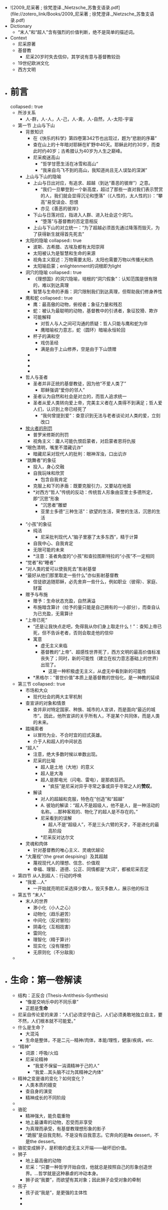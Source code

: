- ![2009_尼采著 ; 徐梵澄译._Nietzsche_苏鲁支语录.pdf](file://zotero_link/Books/2009_尼采著 ; 徐梵澄译._Nietzsche_苏鲁支语录.pdf)
- Dictionary
	- “末人”和“超人”含有强烈的价值判断，绝不是简单的描述词。
- Context
	- 尼采原著
	- 基督教
		- 尼采20岁时失去信仰，其学说有意与基督教较劲
	- 19世纪欧洲文化
	- 西方文明
- # 前言
  collapsed:: true
	- 所涉关系
		- 人-群，人-人，人-己，人-禽，人-自然，人-太阳-宇宙
	- 第一节 上山与下山
		- 背景知识
			- 在《快乐的科学》第四卷第342节也出现过，题为“悲剧的序幕”
			- 查在山上的十年暗对耶稣在旷野中40天。耶稣此时约30岁，而查此时约40岁；古希腊认为40岁为人生之巅峰。
			- 尼采痴迷高山
				- ”哲学甘愿生活在冰雪和高山“
				- “我来自鸟飞不到的高山，我知道尚且无人误坠的深渊”
		- 上山与下山的隐喻
			- 上山与日出对应，有追求、超越（到达“善恶的彼岸”）之意。
				- “我们一旦攀登到一个新高度，超过了那些一直对我们表示赞赏的人，我们就会显得沉沦和堕落”（《人性的，太人性的》）：“攀高”易受误会、怨恨
				- 亦见《善恶的彼岸》
			- 下山与日落对应，指进入人群、进入社会这个洞穴。
				- “堕落”与基督教的否定意相反
			- 上山与下山的对立统一：“为了超越必须首先通过降落而毁灭，为了获得新生就得首先死去”
		- 太阳的隐喻
		  collapsed:: true
			- 波斯、古希腊、古埃及都有太阳崇拜
			- 太阳被认为是智慧和生命的来源
			- 视角主义叙述：万物需要太阳，太阳也需要万物以传播光和热
			- 太阳喻启蒙；enlightenment的词根即为light
		- 洞穴的隐喻
		  collapsed:: true
			- 《理想国》的洞穴隐喻，培根的“洞穴假象”：认知范围是很有限的，难以到达真理
			- 智慧与生命的矛盾：洞穴限制我们到达真理，但帮助我们修身养性
		- 鹰和蛇
		  collapsed:: true
			- 鹰：最高傲的动物，俯视者；象征力量和残忍
			- 蛇：被认为最聪明的动物，基督教中的引诱者，象征狡猾、欺诈
			- 可能解释
				- 对哲人与人之间可沟通的质疑：哲人只能与鹰和蛇为伴
				- 鹰暗喻权力意志，蛇（圆环）暗喻永恒轮回
			- 杯子的满和空
				- 戏仿圣经
				- 满是由于上山修养，空是由于下山馈赠
			-
			-
			-
			-
		- 哲人与圣者
			- 圣者并非正统的基督教徒，因为他“不爱人类了”
				- 耶稣强调“爱你的邻人”
			- 圣者认为自然和社会是对立的，而哲人追求统一
			- 圣者从爱人类转向爱上帝，完美主义者在人类得不到满足；哲人爱人们，认识到上帝已经死了
				- “我何曾提到爱”：查意识到无法与老者谈论对人类的爱，立刻改口
		- [放火者的刑罚](((65eef477-70fe-4b7f-87b4-f633a8d38163)))
			- 普罗米修斯的刑罚
			- 视角主义：庸人可能仇恨启蒙者，对启蒙者恩将仇报
		- “眼色清明，嘴里不潜藏讥诈”
			- 暗藏尼采对现代人的批判：眼神浑浊，口出讥诈
		- “跳舞者”的象征
			- 投入，身心交融
			- 自我玩味和欣赏
				- 包含自我肯定
			- 克服上和下的矛盾：既要克服引力，又要站在地面
			- *对西方“哲人”传统的反动：传统哲人形象由亚里士多德所定，即“沉思”形象
				- “沉思者”雕塑
				- 亚里士多德“三种生活”：欲望的生活，荣誉的生活，沉思的生活
		- “小孩”的象征
			- 纯洁
				- 尼采批判现代人“脑子里塞了太多东西”，精于计算
			- 自我中心、自我肯定
			- 无限可能的未来
			- *注意：圣者角度的“小孩”和查拉图斯特拉的“小孩”不一定相同
		- “觉者”和“睡者”
		- “对人类的爱可以使我死去”影射基督
		- “最好从他们那里取走一些什么”亦似影射基督教
			- 信徒欲追随耶稣，必先舍弃一些什么，例如职业（彼得）、家庭、财富
		- 赠予与布施
			- 赠予：生命状态充盈，自然满溢
			- 布施暗含算计（给予的量只能是自己拥有的一小部分），而查自认为已充盈，无需算计
		- “上帝已死”
			- “还是让我快点走吧，免得我从你们身上取走什么！”：查知上帝已死，但不告诉老者，否则会取走他的信仰
			- 寓意
				- 虚无主义来临
				- 基督教的“上帝”、超感性世界死了，西方文明的最高价值标准丧失了；同时，新的可能性（建立在权力意志基础上的世界）出现了。
					- 这是一种积极虚无主义，从虚无中看到新的可能性
			- *黑格尔：“普世价值”本质上是基督教的世俗化，是一神教的延续
	- 第三节
	  collapsed:: true
		- 市场和大众
			- 现代社会的两大主宰机制
		- 查宣讲的对象和情景
			- 查并非对特定国家、种族、城市的人宣讲，而是面向“最近的城市”。因此，他所宣讲的关乎所有人，不是某个共同体，而是人类的未来。
		- 踏绳索者
			- 以冒险为业、不合时宜的旧式英雄。
			- 介于人和超人的中间状态
		- “超人”
			- 注意，绝大多数时候以单数出现。
			- 尼采的比喻
				- 超人是土地（大地）的意义
				- 超人是大海
				- 超人是那电光（闪电、雷电），是那疯狂药。
					- “疯狂”是尼采对异乎寻常之事或异乎寻常之人的**赞叹**。
			- 解读
				- 对人的超越和克服，特色在“创造”和“超越”
				- A. 彼珀的解读：“超人不是超级人，他不是人，是一种活动的名称。...那种客观的、物化了的超人是不存在的。”
				- 尼采看到的误解
					- 超人不是“超级人”，不是三头六臂的天才，不是进化的最高阶段
				- *尼采反对达尔文
		- 灵魂和肉体
			- 针对基督教的唯心主义、灵魂优越论
		- ”大蔑视“（the great despising）及其超越
			- 蔑视现代人的理想、信念、价值观
			- 幸福、理智、道德、公正、同情都是“大词”，都被尼采否定
	- 第四节 从人到超人：行动的呼唤
		- “我爱...人”
			- 一开始就亮明尼采选择少数人，毁灭多数人，展示他的标注
	- 第五节 “末人”
		- 末人的世界
			- 渺小化（小人之心）
			- 动物化（趋乐避苦）
			- 中间化（反对冒险）
			- 阴毒化（互相戕害）
			- 雷同化
			- 理智化（精于算计）
			- 现实化（没有理想）
			- 无原则化（不分敌我）
	-
- # 生命：第一卷解读
	- 结构：正反合 (Thesis-Antithesis-Synthesis)
		- “像是交响乐中的不同乐章”
		- 正题是**生命**
	- 尼采自传论爱的来源：“人们必须坚守自己，人们必须勇敢地独立自主，要不然，人们根本就不可能爱。”
	- 什么是生命？
		- 大混沌
		- 生命是整体，不是二元--精神/肉体，本能/理性，健康/疾病，etc.
	- “精神”
		- 词源：呼吸/火焰
		- 尼采论精神
			- “我爱不保留一涓滴精神于己的人”
			- “我爱...其头脑不过为其精神之内体”
	- 精神之变是谁的变化？如何变化？
		- 人类本质的嬗变
		- 查自身的演变
		- 精神成长的不同阶段
	-
	- 骆驼
		- 精神强大，能负载重物
		- 地上最谦卑的动物，忍受而非享受
		- 为真理而承受，有基督教理想形象的影子
		- “跪服”是自我克制，不是没有自我意志。它奔向的是**its** dessert，不是the dessert。
	- 骆驼变成狮子，是积极的虚无主义开端——破坏旧价值。
	- 狮子
		- 地上最高傲的动物
		- 尼采：“只要一种哲学开始自信，他就总是按照自己的形象创造世界。...哲学就是这种暴虐的冲动本身。
		- 狮子说“我要”，而欲望有其对象；因此狮子会受对象的牵制
	- 孩子
		- 孩子说“我是”，是更强的主体性
		-
		-